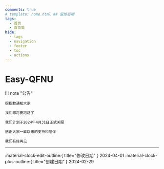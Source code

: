 ```yaml
---
comments: true
# template: home.html ## 留给后期
tags:
  - 首页
  - 首页集
hide:
  - tags
  - navigation
  - footer
  - toc
  - actions
---
```


# Easy-QFNU

!!! note "公告"

    很抱歉通知大家

    我们即将要跑路了

    我们计划于2024年4月31日正式关服

    感谢大家一直以来的支持和陪伴

    我们有缘再见
---

:material-clock-edit-outline:{ title="修改日期" } 2024-04-01
:material-clock-plus-outline:{ title="创建日期" } 2024-02-29
